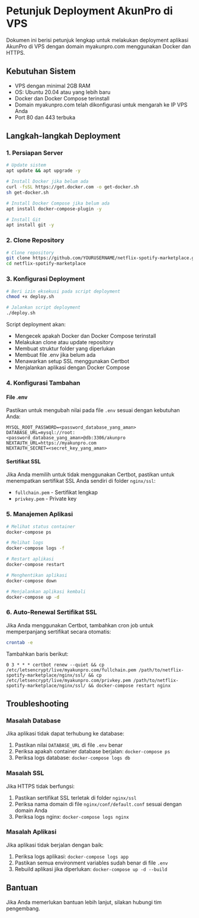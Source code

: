 # Petunjuk Deployment AkunPro di VPS

Dokumen ini berisi petunjuk lengkap untuk melakukan deployment aplikasi AkunPro di VPS dengan domain myakunpro.com menggunakan Docker dan HTTPS.

## Kebutuhan Sistem

- VPS dengan minimal 2GB RAM
- OS: Ubuntu 20.04 atau yang lebih baru
- Docker dan Docker Compose terinstall
- Domain myakunpro.com telah dikonfigurasi untuk mengarah ke IP VPS Anda
- Port 80 dan 443 terbuka

## Langkah-langkah Deployment

### 1. Persiapan Server

```bash
# Update sistem
apt update && apt upgrade -y

# Install Docker jika belum ada
curl -fsSL https://get.docker.com -o get-docker.sh
sh get-docker.sh

# Install Docker Compose jika belum ada
apt install docker-compose-plugin -y

# Install Git
apt install git -y
```

### 2. Clone Repository

```bash
# Clone repository
git clone https://github.com/YOURUSERNAME/netflix-spotify-marketplace.git
cd netflix-spotify-marketplace
```

### 3. Konfigurasi Deployment

```bash
# Beri izin eksekusi pada script deployment
chmod +x deploy.sh

# Jalankan script deployment
./deploy.sh
```

Script deployment akan:
- Mengecek apakah Docker dan Docker Compose terinstall
- Melakukan clone atau update repository
- Membuat struktur folder yang diperlukan
- Membuat file .env jika belum ada
- Menawarkan setup SSL menggunakan Certbot
- Menjalankan aplikasi dengan Docker Compose

### 4. Konfigurasi Tambahan

#### File .env

Pastikan untuk mengubah nilai pada file `.env` sesuai dengan kebutuhan Anda:

```
MYSQL_ROOT_PASSWORD=<password_database_yang_aman>
DATABASE_URL=mysql://root:<password_database_yang_aman>@db:3306/akunpro
NEXTAUTH_URL=https://myakunpro.com
NEXTAUTH_SECRET=<secret_key_yang_aman>
```

#### Sertifikat SSL

Jika Anda memilih untuk tidak menggunakan Certbot, pastikan untuk menempatkan sertifikat SSL Anda sendiri di folder `nginx/ssl`:
- `fullchain.pem` - Sertifikat lengkap
- `privkey.pem` - Private key

### 5. Manajemen Aplikasi

```bash
# Melihat status container
docker-compose ps

# Melihat logs
docker-compose logs -f

# Restart aplikasi
docker-compose restart

# Menghentikan aplikasi
docker-compose down

# Menjalankan aplikasi kembali
docker-compose up -d
```

### 6. Auto-Renewal Sertifikat SSL

Jika Anda menggunakan Certbot, tambahkan cron job untuk memperpanjang sertifikat secara otomatis:

```bash
crontab -e
```

Tambahkan baris berikut:

```
0 3 * * * certbot renew --quiet && cp /etc/letsencrypt/live/myakunpro.com/fullchain.pem /path/to/netflix-spotify-marketplace/nginx/ssl/ && cp /etc/letsencrypt/live/myakunpro.com/privkey.pem /path/to/netflix-spotify-marketplace/nginx/ssl/ && docker-compose restart nginx
```

## Troubleshooting

### Masalah Database

Jika aplikasi tidak dapat terhubung ke database:

1. Pastikan nilai `DATABASE_URL` di file `.env` benar
2. Periksa apakah container database berjalan: `docker-compose ps`
3. Periksa logs database: `docker-compose logs db`

### Masalah SSL

Jika HTTPS tidak berfungsi:

1. Pastikan sertifikat SSL terletak di folder `nginx/ssl`
2. Periksa nama domain di file `nginx/conf/default.conf` sesuai dengan domain Anda
3. Periksa logs nginx: `docker-compose logs nginx`

### Masalah Aplikasi

Jika aplikasi tidak berjalan dengan baik:

1. Periksa logs aplikasi: `docker-compose logs app`
2. Pastikan semua environment variables sudah benar di file `.env`
3. Rebuild aplikasi jika diperlukan: `docker-compose up -d --build`

## Bantuan

Jika Anda memerlukan bantuan lebih lanjut, silakan hubungi tim pengembang. 